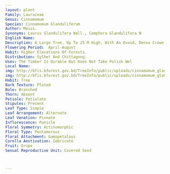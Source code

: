 ```yaml
---
layout: plant
Family: Lauraceae
Genus: Cinnamomum
Species: Cinnamomum Glanduliferum
Author: Meiss.
Synonyms: Laurus Glandulifera Wall., Camphora Glandulifera N
English Name: 
Description: A Large Tree, Up To 25 M High, With An Ovoid, Dense Crown, Bark Dark Grey Or Blackish, Scaly, Furrowed, Often With Lines Of Large Warts. Leaves Alternate, Very Variable In Size And Shape, Usually 4-12 Ã— 3-6 Cm, Ovate Or Obovate-elliptic, Orbicular Or Lanceolate, Somewhat Bluntly Acuminate, Sometimes Caudate, Thickly Coriaceous, Often Glaucous Beneath, Base Acute Or Cuneate, Penninerved, Lateral Nerves 4-6 On Either Side, Often With Punctate Glands At The Axils, Petioles 0.7-2.5 Cm Long. Inflorescence Paniculate, Axillary Or Terminal, Up To 8 Cm Long, Few-flowered, Nearly Glabrous. Flowers Greenish-yellow, 0.3-0.5 Cm Across, Pedicels Short. Perianth Segments Thinly Pubescent Outside, Villous Within. Stamens Hairy. Ovary Glabrous. Fruits Up To 2.5 Cm Long, Obovoid, Seated On The Fleshy Perianth Tube.
Flowering Period:  April-August
Habit: Higher Elevations Of Forests.
Distribution: Sylhet And Chittagong.
Uses: The Timber Is Durable But Does Not Take Polish Wel
Local Name: 
img: http://bfis.bforest.gov.bd/TreeInfo/public/uploads/cinnamomum_glaucescens.jpg
img: http://bfis.bforest.gov.bd/TreeInfo/public/uploads/cinnamomum_glanduliferum2.jpg
Habit: Tree
Bark Texture: Plated
Bole: Branched
Thorn: Absent
Petiole: Petiolate
Stipules: Present
Leaf Type: Simple
Leaf Arrangement: Alternate
Leaf Venation: Pinnate
Inflorescence: Panicle
Floral Symmetry: Actinomorphic
Floral Type: Pentamerous
Floral Attachment: Gamopetalous
Corolla Aestivation: Imbricate
Fruit: Drupe
Sexual Reproductive Unit: Covered Seed



---
```


